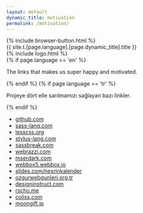 ```yaml
---
layout: default
dynamic_title: motivation
permalink: /motivation/
---
```


<div class="dn-browser">
  <div class="dn-browser-header">
    {% include browser-button.html %}
    <div class="dn-style--title">{{ site.t.[page.language].[page.dynamic_title].title }}</div>
    {% include logo.html %}
  </div>
  <div class="dn-browser-body">
    <div class="dn-browser-body__item">
      <div class="dn-content">
        {% if page.language == 'en' %}
          <p>The links that makes us super happy and motivated.</p>
        {% endif %}
        {% if page.language == 'tr' %}
          <p>Projeye dört elle sarılmamızı sağlayan bazı linkler.</p>
        {% endif %}
        <div class="dn-space-16"></div>
        <ul>
          <li><a href="https://github.com/showcases/design-essentials">github.com</a></li>
          <li><a href="http://sass-lang.com/community">sass-lang.com</a></li>
          <li><a href="http://lesscss.org/usage/#frameworks-using-less-grid-systems">lesscss.org</a></li>
          <li><a href="https://github.com/stylus/stylus/wiki">stylus-lang.com</a></li>
          <li><a href="http://sassbreak.com/resources">sassbreak.com</a></li>
          <li><a href="http://webrazzi.com/2015/04/24/flexible-grid-system-turkiye-github">webrazzi.com</a></li>
          <li><a href="http://www.mserdark.com/haftanin-ozeti-4">mserdark.com</a></li>
          <li><a href="http://webbox5.webbox.io/2014/07/25/004">webbox5.webbox.io</a></li>
          <li><a href="http://slides.com/nesrinkalender/htmlmagazin-calistayi">slides.com/nesrinkalender</a></li>
          <li><a href="http://www.ozgurwebgunleri.org.tr/2014/etkinlik-programi-2">ozgurwebgunleri.org.tr</a></li>
          <li><a href="http://designinstruct.com/web-design/flexible-grid-system">designinstruct.com</a></li>
          <li><a href="https://rschu.me/the-history-of-a-nifty-css-flexible-grid-system">rschu.me</a></li>
          <li><a href="http://coliss.com/articles/build-websites/operation/css/css-flexible-grid-system-flexiblegs.html">coliss.com</a></li>
          <li><a href="http://www.moongift.jp/2015/04/flexible-gs-%E3%83%AC%E3%82%B9%E3%83%9D%E3%83%B3%E3%82%B7%E3%83%96%E5%AF%BE%E5%BF%9C%E3%81%AE%E3%82%B0%E3%83%AA%E3%83%83%E3%83%89%E3%83%AC%E3%82%A4%E3%82%A2%E3%82%A6%E3%83%88%E3%83%95%E3%83%AC">moongift.jp</a></li>
        </ul>
      </div>
    </div>
  </div>
</div>
